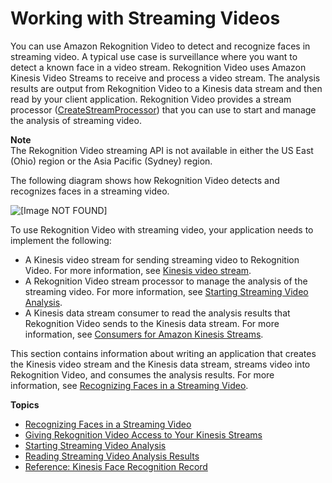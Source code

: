 # Working with Streaming Videos<a name="streaming-video"></a>

You can use Amazon Rekognition Video to detect and recognize faces in streaming video\. A typical use case is surveillance where you want to detect a known face in a video stream\. Rekognition Video uses Amazon Kinesis Video Streams to receive and process a video stream\. The analysis results are output from Rekognition Video to a Kinesis data stream and then read by your client application\. Rekognition Video provides a stream processor \([CreateStreamProcessor](API_CreateStreamProcessor.md)\) that you can use to start and manage the analysis of streaming video\.

**Note**  
The Rekognition Video streaming API is not available in either the US East \(Ohio\) region or the Asia Pacific \(Sydney\) region\.

The following diagram shows how Rekognition Video detects and recognizes faces in a streaming video\.

![\[Image NOT FOUND\]](http://docs.aws.amazon.com/rekognition/latest/dg/images/VideoRekognitionStream.png)

To use Rekognition Video with streaming video, your application needs to implement the following:
+ A Kinesis video stream for sending streaming video to Rekognition Video\. For more information, see [Kinesis video stream](http://docs.aws.amazon.com/kinesisvideostreams/latest/dg/what-is-kinesis-video.html)\. 
+ A Rekognition Video stream processor to manage the analysis of the streaming video\. For more information, see [Starting Streaming Video Analysis](streaming-video-starting-analysis.md)\.
+ A Kinesis data stream consumer to read the analysis results that Rekognition Video sends to the Kinesis data stream\. For more information, see [Consumers for Amazon Kinesis Streams](http://docs.aws.amazon.com/streams/latest/dev/amazon-kinesis-consumers.html)\. 

This section contains information about writing an application that creates the Kinesis video stream and the Kinesis data stream, streams video into Rekognition Video, and consumes the analysis results\. For more information, see [Recognizing Faces in a Streaming Video](recognize-faces-in-a-video-stream.md)\.

**Topics**
+ [Recognizing Faces in a Streaming Video](recognize-faces-in-a-video-stream.md)
+ [Giving Rekognition Video Access to Your Kinesis Streams](api-streaming-video-roles.md)
+ [Starting Streaming Video Analysis](streaming-video-starting-analysis.md)
+ [Reading Streaming Video Analysis Results](streaming-video-kinesis-output.md)
+ [Reference: Kinesis Face Recognition Record](streaming-video-kinesis-output-reference.md)